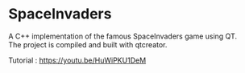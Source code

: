 # SpaceInvaders

A C++ implementation of the famous SpaceInvaders game using QT.<br>
The project is compiled and built with qtcreator.<br>

Tutorial : https://youtu.be/HuWiPKU1DeM <br>
